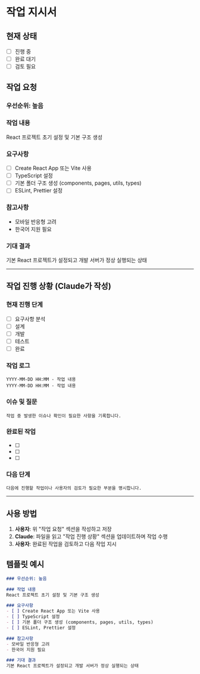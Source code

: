 # 작업 지시서

## 현재 상태
- [ ] 진행 중
- [ ] 완료 대기
- [ ] 검토 필요

## 작업 요청

### 우선순위: 높음

### 작업 내용
React 프로젝트 초기 설정 및 기본 구조 생성

### 요구사항
- [ ] Create React App 또는 Vite 사용
- [ ] TypeScript 설정
- [ ] 기본 폴더 구조 생성 (components, pages, utils, types)
- [ ] ESLint, Prettier 설정

### 참고사항
- 모바일 반응형 고려
- 한국어 지원 필요

### 기대 결과
기본 React 프로젝트가 설정되고 개발 서버가 정상 실행되는 상태

---

## 작업 진행 상황 (Claude가 작성)

### 현재 진행 단계
- [ ] 요구사항 분석
- [ ] 설계
- [ ] 개발
- [ ] 테스트
- [ ] 완료

### 작업 로그
```
YYYY-MM-DD HH:MM - 작업 내용
YYYY-MM-DD HH:MM - 작업 내용
```

### 이슈 및 질문
```
작업 중 발생한 이슈나 확인이 필요한 사항을 기록합니다.
```

### 완료된 작업
- [ ] 
- [ ] 
- [ ] 

### 다음 단계
```
다음에 진행할 작업이나 사용자의 검토가 필요한 부분을 명시합니다.
```

---

## 사용 방법

1. **사용자**: 위 "작업 요청" 섹션을 작성하고 저장
2. **Claude**: 파일을 읽고 "작업 진행 상황" 섹션을 업데이트하며 작업 수행
3. **사용자**: 완료된 작업을 검토하고 다음 작업 지시

## 템플릿 예시

```markdown
### 우선순위: 높음

### 작업 내용
React 프로젝트 초기 설정 및 기본 구조 생성

### 요구사항
- [ ] Create React App 또는 Vite 사용
- [ ] TypeScript 설정
- [ ] 기본 폴더 구조 생성 (components, pages, utils, types)
- [ ] ESLint, Prettier 설정

### 참고사항
- 모바일 반응형 고려
- 한국어 지원 필요

### 기대 결과
기본 React 프로젝트가 설정되고 개발 서버가 정상 실행되는 상태
```